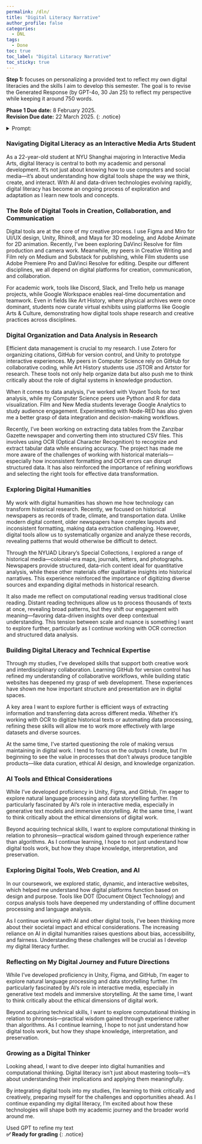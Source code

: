 ```yaml
---
permalink: /dln/
title: "Digital Literacy Narrative"
author_profile: false
categories:
  - DNL
tags:
  - Done
toc: true
toc_label: "Digital Litaracy Narrative"
toc_sticky: true
---
```

**Step 1:** focuses on personalizing a provided text to reflect my own digital literacies and the skills I aim to develop this semester. The goal is to revise the Generated Response (by GPT-4o, 30 Jan 25) to reflect my perspective while keeping it around 750 words.

**Phase 1 Due date:** 8 February 2025.
<br/>
**Revision Due date:** 22 March 2025.
{: .notice}

<!-- Collapsible -->
<details>
<summary> Prompt: </summary>
Write a 750 word reflection on digital literacy from the perspective of a 20 year old university student at a liberal arts university. Include strategies they might already know how to employ in their daily and academic lives for content creation, social interaction, as well as any platforms or software they use for research data management as well as data manipulation and analysis. Consider the different skill sets in the room given all the interdisciplinary majors ( in different fields such as Computer Science, Interactive Media, Film and New Media, Literature or Creative Writing, Art and Art History). Reflect on how digital humanities might offer new horizons on what they are studying, how collaboration might offer new avenues for developing their “computational thinking” that is in the sense of Berry and Fagerjord (A cognitive practice involving practical wisdom and reflection on computation) and how they can learn about new ways of approaching data and the world of AI. Offer critical reflection on your current abilities, what you are what you are discovering in the course as well as what kinds of new ways of thinking you would like to explore.*
</details>

### Navigating Digital Literacy as an Interactive Media Arts Student
As a 22-year-old student at NYU Shanghai majoring in Interactive Media Arts, digital literacy is central to both my academic and personal development. It’s not just about knowing how to use computers and social media—it’s about understanding how digital tools shape the way we think, create, and interact. With AI and data-driven technologies evolving rapidly, digital literacy has become an ongoing process of exploration and adaptation as I learn new tools and concepts.

### The Role of Digital Tools in Creation, Collaboration, and Communication
Digital tools are at the core of my creative process. I use Figma and Miro for UI/UX design, Unity, Rhino8, and Maya for 3D modeling, and Adobe Animate for 2D animation. Recently, I’ve been exploring DaVinci Resolve for film production and camera work. Meanwhile, my peers in Creative Writing and Film rely on Medium and Substack for publishing, while Film students use Adobe Premiere Pro and DaVinci Resolve for editing. Despite our different disciplines, we all depend on digital platforms for creation, communication, and collaboration.

For academic work, tools like Discord, Slack, and Trello help us manage projects, while Google Workspace enables real-time documentation and teamwork. Even in fields like Art History, where physical archives were once dominant, students now curate virtual exhibits using platforms like Google Arts & Culture, demonstrating how digital tools shape research and creative practices across disciplines.

### Digital Organization and Data Analysis in Research
Efficient data management is crucial to my research. I use Zotero for organizing citations, GitHub for version control, and Unity to prototype interactive experiences. My peers in Computer Science rely on GitHub for collaborative coding, while Art History students use JSTOR and Artstor for research. These tools not only help organize data but also push me to think critically about the role of digital systems in knowledge production.

When it comes to data analysis, I’ve worked with Voyant Tools for text analysis, while my Computer Science peers use Python and R for data visualization. Film and New Media students leverage Google Analytics to study audience engagement. Experimenting with Node-RED has also given me a better grasp of data integration and decision-making workflows.

Recently, I’ve been working on extracting data tables from the Zanzibar Gazette newspaper and converting them into structured CSV files. This involves using OCR (Optical Character Recognition) to recognize and extract tabular data while ensuring accuracy. The project has made me more aware of the challenges of working with historical materials—especially how inconsistent formatting and OCR errors can disrupt structured data. It has also reinforced the importance of refining workflows and selecting the right tools for effective data transformation.

### Exploring Digital Humanities
My work with digital humanities has shown me how technology can transform historical research. Recently, we focused on historical newspapers as records of trade, climate, and transportation data. Unlike modern digital content, older newspapers have complex layouts and inconsistent formatting, making data extraction challenging. However, digital tools allow us to systematically organize and analyze these records, revealing patterns that would otherwise be difficult to detect.

Through the NYUAD Library’s Special Collections, I explored a range of historical media—colonial-era maps, journals, letters, and photographs. Newspapers provide structured, data-rich content ideal for quantitative analysis, while these other materials offer qualitative insights into historical narratives. This experience reinforced the importance of digitizing diverse sources and expanding digital methods in historical research.

It also made me reflect on computational reading versus traditional close reading. Distant reading techniques allow us to process thousands of texts at once, revealing broad patterns, but they shift our engagement with meaning—favoring data-driven insights over deep contextual understanding. This tension between scale and nuance is something I want to explore further, particularly as I continue working with OCR correction and structured data analysis.

### Building Digital Literacy and Technical Expertise
Through my studies, I’ve developed skills that support both creative work and interdisciplinary collaboration. Learning GitHub for version control has refined my understanding of collaborative workflows, while building static websites has deepened my grasp of web development. These experiences have shown me how important structure and presentation are in digital spaces.

A key area I want to explore further is efficient ways of extracting information and transferring data across different media. Whether it’s working with OCR to digitize historical texts or automating data processing, refining these skills will allow me to work more effectively with large datasets and diverse sources.

At the same time, I’ve started questioning the role of making versus maintaining in digital work. I tend to focus on the outputs I create, but I’m beginning to see the value in processes that don’t always produce tangible products—like data curation, ethical AI design, and knowledge organization.

### AI Tools and Ethical Considerations
While I’ve developed proficiency in Unity, Figma, and GitHub, I’m eager to explore natural language processing and data storytelling further. I’m particularly fascinated by AI’s role in interactive media, especially in generative text models and immersive storytelling. At the same time, I want to think critically about the ethical dimensions of digital work.

Beyond acquiring technical skills, I want to explore computational thinking in relation to phronesis—practical wisdom gained through experience rather than algorithms. As I continue learning, I hope to not just understand how digital tools work, but how they shape knowledge, interpretation, and preservation.

### Exploring Digital Tools, Web Creation, and AI
In our coursework, we explored static, dynamic, and interactive websites, which helped me understand how digital platforms function based on design and purpose. Tools like DOT (Document Object Technology) and corpus analysis tools have deepened my understanding of offline document processing and language analysis.

As I continue working with AI and other digital tools, I’ve been thinking more about their societal impact and ethical considerations. The increasing reliance on AI in digital humanities raises questions about bias, accessibility, and fairness. Understanding these challenges will be crucial as I develop my digital literacy further.

### Reflecting on My Digital Journey and Future Directions
While I’ve developed proficiency in Unity, Figma, and GitHub, I’m eager to explore natural language processing and data storytelling further. I’m particularly fascinated by AI’s role in interactive media, especially in generative text models and immersive storytelling. At the same time, I want to think critically about the ethical dimensions of digital work.

Beyond acquiring technical skills, I want to explore computational thinking in relation to phronesis—practical wisdom gained through experience rather than algorithms. As I continue learning, I hope to not just understand how digital tools work, but how they shape knowledge, interpretation, and preservation.

### Growing as a Digital Thinker
Looking ahead, I want to dive deeper into digital humanities and computational thinking. Digital literacy isn’t just about mastering tools—it’s about understanding their implications and applying them meaningfully.

By integrating digital tools into my studies, I’m learning to think critically and creatively, preparing myself for the challenges and opportunities ahead. As I continue expanding my digital literacy, I’m excited about how these technologies will shape both my academic journey and the broader world around me.

Used GPT to refine my text
<br/>
**✅ Ready for grading**
{: .notice}